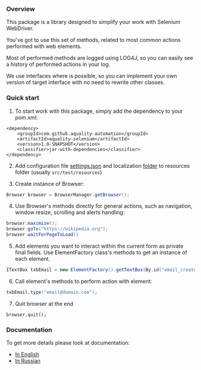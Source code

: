 ### Overview

This package is a library designed to simplify your work with Selenium WebDriver.

You've got to use this set of methods, related to most common actions performed with web elements.

Most of performed methods are logged using LOG4J, so you can easily see a history of performed actions in your log.

We use interfaces where is possible, so you can implement your own version of target interface with no need to rewrite other classes.

### Quick start

1. To start work with this package, simply add the dependency to your pom.xml:  
```
<dependency>
    <groupId>com.github.aquality-automation</groupId>
    <artifactId>aquality-selenium</artifactId>
    <version>1.0-SNAPSHOT</version>
    <classifier>jar-with-dependencies</classifier>
</dependency>
```

2. Add configuration file [settings.json](./src/main/resources/settings.json) and localization [folder](localization/) to resources folder (usually `src/test/resources`)

3. Create instance of Browser:
```java
Browser browser = BrowserManager.getBrowser();
```

4. Use Browser's methods directly for general actions, such as navigation, window resize, scrolling and alerts handling:
```java
browser.maximize();
browser.goTo("https://wikipedia.org");
browser.waitForPageToLoad()
```

5. Add elements you want to interact within the current form as private final fields. Use ElementFactory class's methods to get an instance of each element.
```java
ITextBox txbEmail = new ElementFactory().getTextBox(By.id("email_create"), "Email");
```

6. Call element's methods to perform action with element: 
```java
txbEmail.type("email@domain.com");
```

7. Quit browser at the end
```
browser.quit();
```

### Documentation
To get more details please look at documentation:
- [In English](./Documentation.en.md)
- [In Russian](./Documentation.ru.md)
